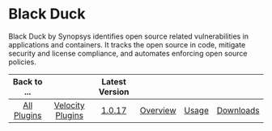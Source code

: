 
# Black Duck

Black Duck by Synopsys identifies open source related vulnerabilities in applications and containers. It tracks the open source in code, mitigate security and license compliance, and automates enforcing open source policies.

|Back to ...||Latest Version||||
| :---: | :---: | :---: | :---: | :---: | :---: |
|[All Plugins](../../index.md)|[Velocity Plugins](../README.md)|[1.0.17](https://raw.githubusercontent.com/UrbanCode/IBM-UCV-PLUGINS/main/files/ucv-ext-blackduck/ucv-ext-blackduck-1.0.17.tar.zip)|[Overview](overview.md)|[Usage](usage.md)|[Downloads](downloads.md)|
